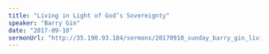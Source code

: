 ```yaml
---
title: "Living in Light of God’s Sovereignty"
speaker: "Barry Gin"
date: "2017-09-10"
sermonUrl: "http://35.190.93.184/sermons/20170910_sunday_barry_gin_living_in_light_of_god's_sovereignty.mp3"
---
```

